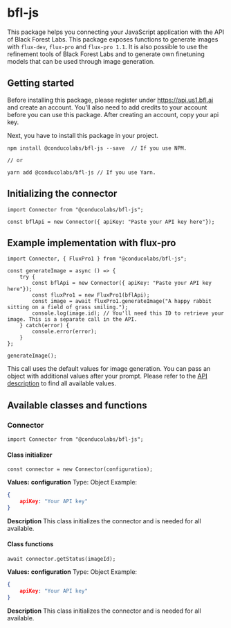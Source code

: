 # bfl-js

This package helps you connecting your JavaScript application with the API of Black Forest Labs. This package exposes functions to generate images with `flux-dev`, `flux-pro` and `flux-pro 1.1`. It is also possible to use the refinement tools of Black Forest Labs and to generate own finetuning models that can be used through image generation.

## Getting started

Before installing this package, please register under https://api.us1.bfl.ai and create an account. You'll also need to add credits to your account before you can use this package. After creating an account, copy your api key.

Next, you have to install this package in your project.

```
npm install @conducolabs/bfl-js --save  // If you use NPM.

// or

yarn add @conducolabs/bfl-js // If you use Yarn.
```

## Initializing the connector

```
import Connector from "@conducolabs/bfl-js";

const bflApi = new Connector({ apiKey: "Paste your API key here"});
```

## Example implementation with flux-pro
```
import Connector, { FluxPro1 } from "@conducolabs/bfl-js";

const generateImage = async () => {
    try {
        const bflApi = new Connector({ apiKey: "Paste your API key here"});
        const fluxPro1 = new FluxPro1(bflApi);
        const image = await fluxPro1.generateImage("A happy rabbit sitting on a field of grass smiling.");
        console.log(image.id); // You'll need this ID to retrieve your image. This is a separate call in the API.
    } catch(error) {
        console.error(error);
    }
};

generateImage();
```

This call uses the default values for image generation. You can pass an object with additional values after your prompt. Please refer to the [API description](https://api.us1.bfl.ai/scalar#tag/tasks/POST/v1/flux-pro) to find all available values.

## Available classes and functions

### Connector

`import Connector from "@conducolabs/bfl-js";`

#### Class initializer

```const connector = new Connector(configuration);```

**Values:**
__configuration__ 
Type: Object
Example: 

```json
{
    apiKey: "Your API key"
}
 ```

 **Description**
 This class initializes the connector and is needed for all available.

 #### Class functions

 ```await connector.getStatus(imageId);```

 **Values:**
__configuration__ 
Type: Object
Example: 

```json
{
    apiKey: "Your API key"
}
 ```

 **Description**
 This class initializes the connector and is needed for all available.